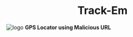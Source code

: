 <h1 align="center">Track-Em</h1>
<img source="logo.jpg" alt="logo">
<b align="center">GPS Locator using Malicious URL</b>
